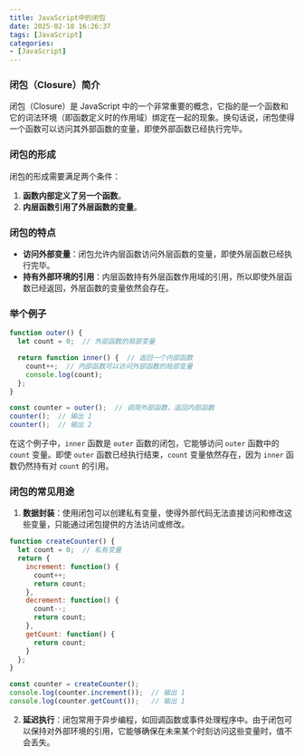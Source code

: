 ```yaml
---
title: JavaScript中的闭包
date: 2025-02-10 16:26:37
tags: [JavaScript]
categories:
- [JavaScript]
---
```

### 闭包（Closure）简介

闭包（Closure）是 JavaScript 中的一个非常重要的概念，它指的是一个函数和它的词法环境（即函数定义时的作用域）绑定在一起的现象。换句话说，闭包使得一个函数可以访问其外部函数的变量，即使外部函数已经执行完毕。

### 闭包的形成

闭包的形成需要满足两个条件：

1. **函数内部定义了另一个函数**。
2. **内层函数引用了外层函数的变量**。

### 闭包的特点

- **访问外部变量**：闭包允许内层函数访问外层函数的变量，即使外层函数已经执行完毕。
- **持有外部环境的引用**：内层函数持有外层函数作用域的引用，所以即使外层函数已经返回，外层函数的变量依然会存在。

### 举个例子

  ```javascript
  function outer() {
    let count = 0;  // 外部函数的局部变量

    return function inner() {  // 返回一个内部函数
      count++;  // 内部函数可以访问外部函数的局部变量
      console.log(count);
    };
  }

  const counter = outer();  // 调用外部函数，返回内部函数
  counter();  // 输出 1
  counter();  // 输出 2
  ```

在这个例子中，`inner` 函数是 `outer` 函数的闭包，它能够访问 `outer` 函数中的 `count` 变量。即使 `outer` 函数已经执行结束，`count` 变量依然存在，因为 `inner` 函数仍然持有对 `count` 的引用。

### 闭包的常见用途

1. **数据封装**：使用闭包可以创建私有变量，使得外部代码无法直接访问和修改这些变量，只能通过闭包提供的方法访问或修改。

  ```javascript
  function createCounter() {
    let count = 0;  // 私有变量
    return {
      increment: function() {
        count++;
        return count;
      },
      decrement: function() {
        count--;
        return count;
      },
      getCount: function() {
        return count;
      }
    };
  }

  const counter = createCounter();
  console.log(counter.increment());  // 输出 1
  console.log(counter.getCount());   // 输出 1
  ```

2. **延迟执行**：闭包常用于异步编程，如回调函数或事件处理程序中。由于闭包可以保持对外部环境的引用，它能够确保在未来某个时刻访问这些变量时，值不会丢失。
